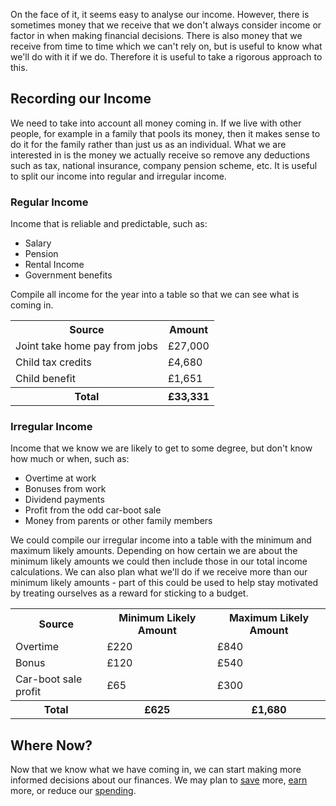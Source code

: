 On the face of it, it seems easy to analyse our income.  However, there is sometimes money that we receive that we don't always consider income or factor in when making financial decisions.  There is also money that we receive from time to time which we can't rely on, but is useful to know what we'll do with it if we do.  Therefore it is useful to take a rigorous approach to this.


## Recording our Income

We need to take into account all money coming in.  If we live with other people, for example in a family that pools its money, then it makes sense to do it for the family rather than just us as an individual.  What we are interested in is the money we actually receive so remove any deductions such as tax, national insurance, company pension scheme, etc.  It is useful to split our income into regular and irregular income.

###  Regular Income

<script type="text/javascript" src="https://www.gstatic.com/charts/loader.js"></script>
<script type="text/javascript">
  google.charts.load('current', {'packages':['corechart']});
  google.charts.setOnLoadCallback(drawChart);

  function drawChart() {
    var data = new google.visualization.DataTable();
    data.addColumn('string', 'Source');
    data.addColumn('number', 'Amount');
    data.addRows([
      ['Joint take home pay from jobs', 27000],
      ['Child tax credits', 4680],
      ['Child benefit', 1651],
    ]);
    var options = {'title':'Household Regular Income',
                   'width':500,
                   'height':300};
    var chart = new google.visualization.PieChart(document.getElementById('regular_income_chart_div'));
    chart.draw(data, options);
  }
</script>
<div class="pull-right" id="regular_income_chart_div"></div>

Income that is reliable and predictable, such as:
* Salary
* Pension
* Rental Income
* Government benefits

Compile all income for the year into a table so that we can see what is coming in.

<table class="table table-bordered hand-written">
  <tr><th>Source</th><th class="text-right">Amount</th></tr>
  <tr><td>Joint take home pay from jobs</td><td class="text-right">£27,000</td></tr>
  <tr><td>Child tax credits</td><td class="text-right">£4,680</td></tr>
  <tr><td>Child benefit</td><td class="text-right">£1,651</td></tr>
  <tr><th>Total</th><th class="text-right">£33,331</th></tr>
</table>

### Irregular Income
Income that we know we are likely to get to some degree, but don't know how much or when, such as:
* Overtime at work
* Bonuses from work
* Dividend payments
* Profit from the odd car-boot sale
* Money from parents or other family members

We could compile our irregular income into a table with the minimum and maximum likely amounts.  Depending on how certain we are about the minimum likely amounts we could then include those in our total income calculations.  We can also plan what we'll do if we receive more than our minimum likely amounts - part of this could be used to help stay motivated by treating ourselves as a reward for sticking to a budget.
<table class="table table-bordered hand-written">
  <tr><th>Source</th><th class="text-right">Minimum Likely Amount</th><th class="text-right">Maximum Likely Amount</th></tr>
  <tr><td>Overtime</td><td class="text-right">£220</td><td class="text-right">£840</td></tr>
  <tr><td>Bonus</td><td class="text-right">£120</td><td class="text-right">£540</td></tr>
  <tr><td>Car-boot sale profit</td><td class="text-right">£65</td><td class="text-right">£300</td></tr>
  <tr><th>Total</th><th class="text-right">£625</th><th class="text-right">£1,680</th></tr>
</table>

## Where Now?
Now that we know what we have coming in, we can start making more informed decisions about our finances.  We may plan to [save](/articles/tag/saving/) more, [earn](http://localhost:8780/articles/tag/income/) more, or reduce our [spending](http://localhost:8780/articles/tag/spending/).
